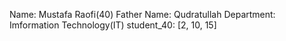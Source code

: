 Name: Mustafa Raofi(40)
Father Name: Qudratullah
Department: Imformation Technology(IT)
student_40: [2, 10, 15]


